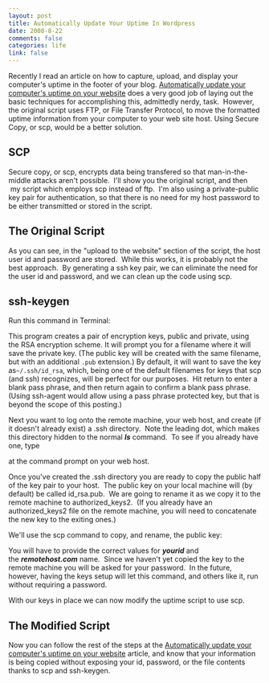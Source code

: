```yaml
--- 
layout: post
title: Automatically Update Your Uptime In Wordpress
date: 2008-8-22
comments: false
categories: life
link: false
---
```

Recently I read an article on how to capture, upload, and display your computer's uptime in the footer of your blog. <a title="Automatically update your computer's uptime on your website" href="http://www.wesg.ca/2008/06/automatically-update-your-computers-uptime-on-your-website/">Automatically update your computer's uptime on your website</a> does a very good job of laying out the basic techniques for accomplishing this, admittedly nerdy, task.  However, the original script uses FTP, or File Transfer Protocol, to move the formatted uptime information from your computer to your web site host. Using Secure Copy, or scp, would be a better solution.
## SCP
Secure copy, or scp, encrypts data being transfered so that man-in-the-middle attacks aren't possible.  I'll show you the original script, and then  my script which employs scp instead of ftp.  I'm also using a private-public key pair for authentication, so that there is no need for my host password to be either transmitted or stored in the script.
## The Original Script

As you can see, in the "upload to the website" section of the script, the host user id and password are stored.  While this works, it is probably not the best approach.  By generating a ssh key pair, we can eliminate the need for the user id and password, and we can clean up the code using scp.
## ssh-keygen
Run this command in Terminal:

This program creates a pair of encryption keys, public and private, using the RSA encryption scheme. It will prompt you for a filename where it will save the private key. (The public key will be created with the same filename, but with an additional `.pub` extension.) By default, it will want to save the key as`~/.ssh/id_rsa`, which, being one of the default filenames for keys that scp (and ssh) recognizes, will be perfect for our purposes.  Hit return to enter a blank pass phrase, and then return again to confirm a blank pass phrase. (Using ssh-agent would allow using a pass phrase protected key, but that is beyond the scope of this posting.)

Next you want to log onto the remote machine, your web host, and create (if it doesn't already exist) a .ssh directory.  Note the leading dot, which makes this directory hidden to the normal <strong><em>ls</em></strong> command.  To see if you already have one, type

at the command prompt on your web host. 

Once you've created the .ssh directory you are ready to copy the public half of the key pair to your host.  The public key on your local machine will (by default) be called id_rsa.pub.  We are going to rename it as we copy it to the remote machine to authorized_keys2.  (If you already have an authorized_keys2 file on the remote machine, you will need to concatenate the new key to the exiting ones.)

We'll use the scp command to copy, and rename, the public key:

You will have to provide the correct values for <strong><em>yourid</em></strong> and the <strong><em>remotehost.com</em></strong> name.  Since we haven't yet copied the key to the remote machine you will be asked for your password.  In the future, however, having the keys setup will let this command, and others like it, run without requiring a password.

With our keys in place we can now modify the uptime script to use scp.  
## The Modified Script

Now you can follow the rest of the steps at the <a title="Automatically update your computer's uptime on your website" href="http://www.wesg.ca/2008/06/automatically-update-your-computers-uptime-on-your-website/">Automatically update your computer's uptime on your website</a> article, and know that your information is being copied without exposing your id, password, or the file contents thanks to scp and ssh-keygen.
